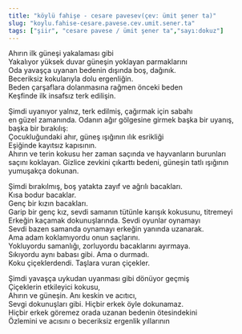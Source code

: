 ```yaml
---
title: "köylü fahişe - cesare pavesev(çev: ümit şener ta)"
slug: "koylu.fahise-cesare.pavese.cev.umit.sener.ta"
tags: ["şiir", "cesare pavese / ümit şener ta","sayı:dokuz"]
---
```

Ahırın ilk güneşi yakalaması gibi\
Yakalıyor yüksek duvar güneşin yoklayan parmaklarını\
Oda yavaşça uyanan bedenin dışında boş, dağınık.\
Beceriksiz kokularıyla dolu ergenliğin.\
Beden çarşaflara dolanmasına rağmen önceki beden\
Keşfinde ilk insafsız terk edilişin.

Şimdi uyanıyor yalnız, terk edilmiş, çağırmak için sabahı\
en güzel zamanında. Odanın ağır gölgesine girmek başka bir uyanış,\
başka bir bırakılış:\
Çocukluğundaki ahır, güneş ışığının ılık esrikliği\
Eşiğinde kayıtsız kapısının.\
Ahırın ve terin kokusu her zaman saçında ve hayvanların burunları\
saçını koklayan. Gizlice zevkini çıkarttı bedeni, güneşin tatlı
ışığının\
yumuşakça dokunan.

Şimdi bırakılmış, boş yatakta zayıf ve ağrılı bacakları.\
Kısa bodur bacaklar.\
Genç bir kızın bacakları.\
Garip bir genç kız, sevdi samanın tütünle karışık kokusunu, titremeyi\
Erkeğin kaçamak dokunuşlarında. Sevdi oyunlar oynamayı\
Sevdi bazen samanda oynamayı erkeğin yanında uzanarak.\
Ama adam koklamıyordu onun saçlarını.\
Yokluyordu samanlığı, zorluyordu bacaklarını ayırmaya.\
Sıkıyordu aynı babası gibi. Ama o durmadı.\
Koku çiçeklerdendi. Taşlara vuran çiçekler.

Şimdi yavaşça uykudan uyanması gibi dönüyor geçmiş\
Çiçeklerin etkileyici kokusu,\
Ahırın ve güneşin. Anı keskin ve acıtıcı,\
Sevgi dokunuşları gibi. Hiçbir erkek öyle dokunamaz.\
Hiçbir erkek göremez orada uzanan bedenin ötesindekini\
Özlemini ve acısını o beceriksiz ergenlik yıllarının
